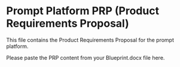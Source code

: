 # Prompt Platform PRP (Product Requirements Proposal)

This file contains the Product Requirements Proposal for the prompt platform.

Please paste the PRP content from your Blueprint.docx file here.